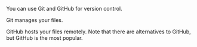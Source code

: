 You can use Git and GitHub for version control. 

Git manages your files.

GitHub hosts your files remotely. Note that there are alternatives to GitHub, but GitHub is the most popular.




